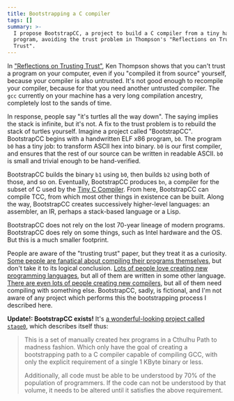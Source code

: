 ```yaml
---
title: Bootstrapping a C compiler
tags: []
summary: >-
  I propose BootstrapCC, a project to build a C compiler from a tiny handwritten
  program, avoiding the trust problem in Thompson's "Reflections on Trusting
  Trust".
---
```


In ["Reflections on Trusting Trust"](https://dl.acm.org/citation.cfm?id=358210),
Ken Thompson shows that you can't trust a program on your computer,
even if you "compiled it from source" yourself,
because your compiler is also untrusted.
It's not good enough to recompile your compiler,
because for that you need another untrusted compiler.
The `gcc` currently on your machine has a very long compilation ancestry,
completely lost to the sands of time.

In response, people say "it's turtles all the way down".
The saying implies the stack is infinite, but it's not.
A fix to the trust problem is to rebuild the stack of turtles yourself.
Imagine a project called "BootstrapCC".
BootstrapCC begins with a handwritten ELF x86 program, `b0`.
The program `b0` has a tiny job: to transform ASCII hex into binary.
`b0` is our first compiler,
and ensures that the rest of our source can be written in readable ASCII.
`b0` is small and trivial enough to be hand-verified.

BootstrapCC builds the binary `b1` using `b0`,
then builds `b2` using both of those, and so on.
Eventually, BootstrapCC produces `bn`,
a compiler for the subset of C used by the [Tiny C Compiler](https://bellard.org/tcc/).
From here, BootstrapCC can compile TCC,
from which most other things in existence can be built.
Along the way,
BootstrapCC creates successively higher-level languages:
an assembler, an IR, perhaps a stack-based language or a Lisp.

BootstrapCC does not rely on the lost 70-year lineage of modern programs.
BootstrapCC does rely on some things, such as Intel hardware and the OS.
But this is a much smaller footprint.

People are aware of the "trusting trust" paper,
but they treat it as a curiosity.
[Some people are fanatical about compiling their programs themselves](https://www.gentoo.org/),
but don't take it to its logical conclusion.
[Lots of people love creating new programming languages](http://fll.presidentbeef.com/),
but all of them are written in some other language.
[There are even lots of people creating new compilers](https://en.wikipedia.org/wiki/Category:C_compilers),
but all of them need compiling with something else.
BootstrapCC, sadly, is fictional,
and I'm not aware of any project which performs this the bootstrapping process I described here.

**Update!: BootstrapCC exists!**
It's [a wonderful-looking project called `stage0`](https://github.com/oriansj/stage0),
which describes itself thus:

> This is a set of manually created hex programs in a Cthulhu Path to madness fashion. 
> Which only have the goal of creating a bootstrapping path to a C compiler capable of compiling GCC, 
> with only the explicit requirement of a single 1 KByte binary or less.
> 
> Additionally, all code must be able to be understood by 70% of the population of programmers. 
> If the code can not be understood by that volume, 
> it needs to be altered until it satisfies the above requirement.
